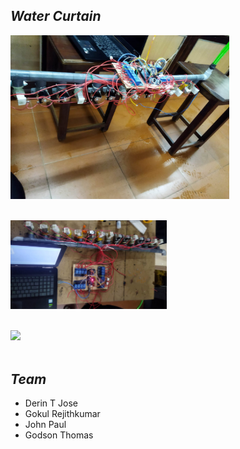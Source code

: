 ## ***_Water Curtain_***

<img src="https://github.com/Godson-Thomas/Water-Curtain/blob/master/Im1.jpg" width="350"><br><br>

<img src="https://github.com/Godson-Thomas/Water-Curtain/blob/master/ImR2.jpg" width="250"><br><br>


<img src="https://github.com/Godson-Thomas/Water-Curtain/blob/master/TVideo.gif" width="400"  /> <br><br>


## ***_Team_***

- Derin T Jose
- Gokul Rejithkumar
- John Paul
- Godson Thomas